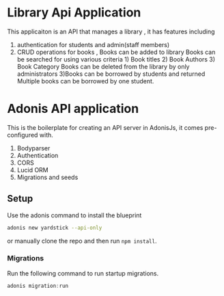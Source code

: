 # Library Api Application 
 This applicaiton is an API that manages a library , it has features including 
1) authentication for students and admin(staff members)
2) CRUD operations for books , 
    Books can be added to library 
    Books can be searched for using various criteria
        1) Book titles 
        2) Book Authors 
        3) Book Category 
    Books can be deleted from the library by only administrators 
3)Books can be borrowed by students and returned 
    Multiple books can be borrowed by one student. 



# Adonis API application

This is the boilerplate for creating an API server in AdonisJs, it comes pre-configured with.

1. Bodyparser
2. Authentication
3. CORS
4. Lucid ORM
5. Migrations and seeds

## Setup

Use the adonis command to install the blueprint

```bash
adonis new yardstick --api-only
```

or manually clone the repo and then run `npm install`.


### Migrations

Run the following command to run startup migrations.

```js
adonis migration:run
```
